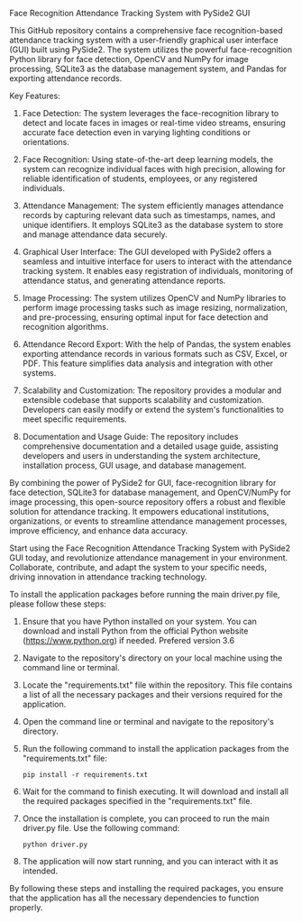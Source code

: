 Face Recognition Attendance Tracking System with PySide2 GUI

This GitHub repository contains a comprehensive face recognition-based attendance tracking system with a user-friendly graphical user interface (GUI) built using PySide2. The system utilizes the powerful face-recognition Python library for face detection, OpenCV and NumPy for image processing, SQLite3 as the database management system, and Pandas for exporting attendance records.

Key Features:
1. Face Detection: The system leverages the face-recognition library to detect and locate faces in images or real-time video streams, ensuring accurate face detection even in varying lighting conditions or orientations.

2. Face Recognition: Using state-of-the-art deep learning models, the system can recognize individual faces with high precision, allowing for reliable identification of students, employees, or any registered individuals.

3. Attendance Management: The system efficiently manages attendance records by capturing relevant data such as timestamps, names, and unique identifiers. It employs SQLite3 as the database system to store and manage attendance data securely.

4. Graphical User Interface: The GUI developed with PySide2 offers a seamless and intuitive interface for users to interact with the attendance tracking system. It enables easy registration of individuals, monitoring of attendance status, and generating attendance reports.

5. Image Processing: The system utilizes OpenCV and NumPy libraries to perform image processing tasks such as image resizing, normalization, and pre-processing, ensuring optimal input for face detection and recognition algorithms.

6. Attendance Record Export: With the help of Pandas, the system enables exporting attendance records in various formats such as CSV, Excel, or PDF. This feature simplifies data analysis and integration with other systems.

7. Scalability and Customization: The repository provides a modular and extensible codebase that supports scalability and customization. Developers can easily modify or extend the system's functionalities to meet specific requirements.

8. Documentation and Usage Guide: The repository includes comprehensive documentation and a detailed usage guide, assisting developers and users in understanding the system architecture, installation process, GUI usage, and database management.

By combining the power of PySide2 for GUI, face-recognition library for face detection, SQLite3 for database management, and OpenCV/NumPy for image processing, this open-source repository offers a robust and flexible solution for attendance tracking. It empowers educational institutions, organizations, or events to streamline attendance management processes, improve efficiency, and enhance data accuracy.

Start using the Face Recognition Attendance Tracking System with PySide2 GUI today, and revolutionize attendance management in your environment. Collaborate, contribute, and adapt the system to your specific needs, driving innovation in attendance tracking technology.


To install the application packages before running the main driver.py file, please follow these steps:

1. Ensure that you have Python installed on your system. You can download and install Python from the official Python website (https://www.python.org) if needed. Prefered  version 3.6

2. Navigate to the repository's directory on your local machine using the command line or terminal.

3. Locate the "requirements.txt" file within the repository. This file contains a list of all the necessary packages and their versions required for the application.

4. Open the command line or terminal and navigate to the repository's directory.

5. Run the following command to install the application packages from the "requirements.txt" file:

   ```
   pip install -r requirements.txt
   ```

6. Wait for the command to finish executing. It will download and install all the required packages specified in the "requirements.txt" file.

7. Once the installation is complete, you can proceed to run the main driver.py file. Use the following command:

   ```
   python driver.py
   ```

8. The application will now start running, and you can interact with it as intended.

By following these steps and installing the required packages, you ensure that the application has all the necessary dependencies to function properly.
